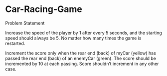 # Car-Racing-Game
Problem Statement

Increase the speed of the player by 1 after every 5 seconds, and the starting speed should always be 5. No matter how many times the game is restarted.

Increment the score only when the rear end (back) of myCar (yellow) has passed the rear end (back) of an enemyCar (green). The score should be incremented by 10 at each passing. Score shouldn’t increment in any other case.
